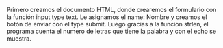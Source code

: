 Primero creamos el documento HTML, donde crearemos el formulario con la función input type text. Le asignamos el name: Nombre y creamos el botón de enviar con el type submit. Luego gracias a la funcion strlen, el programa cuenta el numero de letras que tiene la palabra y con el echo se muestra.
